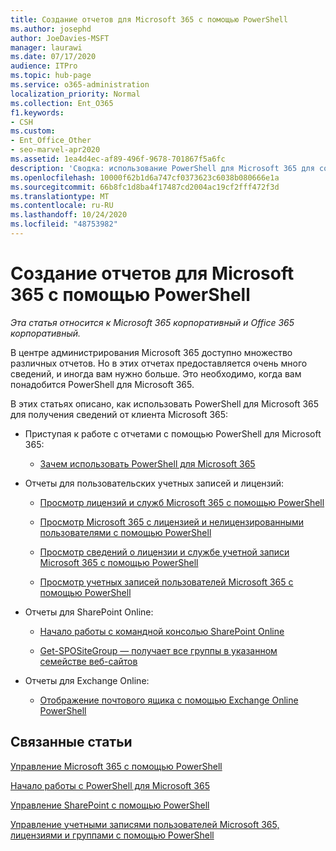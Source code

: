 ```yaml
---
title: Создание отчетов для Microsoft 365 с помощью PowerShell
ms.author: josephd
author: JoeDavies-MSFT
manager: laurawi
ms.date: 07/17/2020
audience: ITPro
ms.topic: hub-page
ms.service: o365-administration
localization_priority: Normal
ms.collection: Ent_O365
f1.keywords:
- CSH
ms.custom:
- Ent_Office_Other
- seo-marvel-apr2020
ms.assetid: 1ea4d4ec-af89-496f-9678-701867f5a6fc
description: 'Сводка: использование PowerShell для Microsoft 365 для создания отчетов, которые невозможно создать в центре администрирования Microsoft 365.'
ms.openlocfilehash: 10000f62b1d6a747cf0373623c6038b080666e1a
ms.sourcegitcommit: 66b8fc1d8ba4f17487cd2004ac19cf2fff472f3d
ms.translationtype: MT
ms.contentlocale: ru-RU
ms.lasthandoff: 10/24/2020
ms.locfileid: "48753982"
---
```

# <a name="use-powershell-to-create-reports-for-microsoft-365"></a>Создание отчетов для Microsoft 365 с помощью PowerShell

*Эта статья относится к Microsoft 365 корпоративный и Office 365 корпоративный.*

В центре администрирования Microsoft 365 доступно множество различных отчетов. Но в этих отчетах предоставляется очень много сведений, и иногда вам нужно больше. Это необходимо, когда вам понадобится PowerShell для Microsoft 365.
  
В этих статьях описано, как использовать PowerShell для Microsoft 365 для получения сведений от клиента Microsoft 365:
  
- Приступая к работе с отчетами с помощью PowerShell для Microsoft 365:
    
  - [Зачем использовать PowerShell для Microsoft 365](https://technet.microsoft.com/library/dn568034.aspx#reveal)
    
    
- Отчеты для пользовательских учетных записей и лицензий:
    
  - [Просмотр лицензий и служб Microsoft 365 с помощью PowerShell](view-licenses-and-services-with-microsoft-365-powershell.md)
    
  - [Просмотр Microsoft 365 с лицензией и нелицензированными пользователями с помощью PowerShell](view-licensed-and-unlicensed-users-with-microsoft-365-powershell.md)
    
  - [Просмотр сведений о лицензии и службе учетной записи Microsoft 365 с помощью PowerShell](view-account-license-and-service-details-with-microsoft-365-powershell.md)
    
  - [Просмотр учетных записей пользователей Microsoft 365 с помощью PowerShell](view-user-accounts-with-microsoft-365-powershell.md)
    
- Отчеты для SharePoint Online:
    
  - [Начало работы с командной консолью SharePoint Online](https://docs.microsoft.com/powershell/sharepoint/sharepoint-online/connect-sharepoint-online)
    
  - [Get-SPOSiteGroup — получает все группы в указанном семействе веб-сайтов](https://technet.microsoft.com/library/122f4099-c78d-4cce-bab0-4343b04596ae.aspx)
    
- Отчеты для Exchange Online:
    
  - [Отображение почтового ящика с помощью Exchange Online PowerShell](https://technet.microsoft.com/library/13843002-56ca-4b75-81c5-84386522b01b.aspx)
    
    
## <a name="related-articlesl"></a>Связанные статьи

[Управление Microsoft 365 с помощью PowerShell](manage-microsoft-365-with-microsoft-365-powershell.md)
  
[Начало работы с PowerShell для Microsoft 365](getting-started-with-microsoft-365-powershell.md)
  
[Управление SharePoint с помощью PowerShell](manage-sharepoint-online-with-microsoft-365-powershell.md)
  
[Управление учетными записями пользователей Microsoft 365, лицензиями и группами с помощью PowerShell](manage-user-accounts-and-licenses-with-microsoft-365-powershell.md)
  